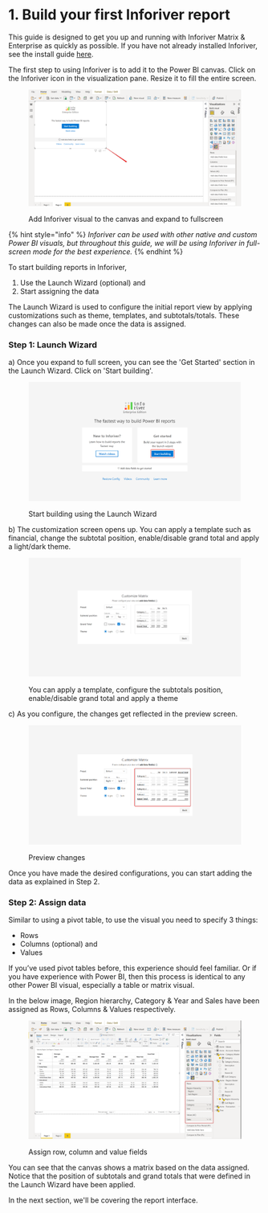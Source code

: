 # 1. Build your first Inforiver report

This guide is designed to get you up and running with Inforiver Matrix & Enterprise as quickly as possible. If you have not already installed Inforiver, see the install guide [here](https://inforiver.com/get-started/).&#x20;

The first step to using Inforiver is to add it to the Power BI canvas. Click on the Inforiver icon in the visualization pane. Resize it to fill the entire screen.&#x20;

<figure><img src="../.gitbook/assets/1.1 Add Inforiver visual to the canvas.png" alt=""><figcaption><p>Add Inforiver visual to the canvas and expand to fullscreen</p></figcaption></figure>

{% hint style="info" %}
_Inforiver can be used with other native and custom Power BI visuals, but throughout this guide, we will be using Inforiver in full-screen mode for the best experience._
{% endhint %}

To start building reports in Inforiver,

1. Use the Launch Wizard (optional) and
2. Start assigning the data

The Launch Wizard is used to configure the initial report view by applying customizations such as theme, templates, and subtotals/totals. These changes can also be made once the data is assigned.&#x20;

### **Step 1: Launch Wizard**

a) Once you expand to full screen, you can see the 'Get Started' section in the Launch Wizard. Click on 'Start building'.

<figure><img src="../.gitbook/assets/1.2.1 Launch wizard.png" alt=""><figcaption><p>Start building using the Launch Wizard</p></figcaption></figure>

b) The customization screen opens up. You can apply a template such as financial, change the subtotal position, enable/disable grand total and apply a light/dark theme.

<figure><img src="../.gitbook/assets/1.2.2 Customization options.png" alt=""><figcaption><p>You can apply a template, configure the subtotals position, enable/disable grand total and apply a theme</p></figcaption></figure>

c) As you configure, the changes get reflected in the preview screen.

<figure><img src="../.gitbook/assets/1.2.3 Preview changes.png" alt=""><figcaption><p>Preview changes </p></figcaption></figure>

Once you have made the desired configurations, you can start adding the data as explained in Step 2.

### **Step 2: Assign data**&#x20;

Similar to using a pivot table, to use the visual you need to specify 3 things:

* Rows
* Columns (optional) and
* Values

If you’ve used pivot tables before, this experience should feel familiar. Or if you have experience with Power BI, then this process is identical to any other Power BI visual, especially a table or matrix visual.

In the below image, Region hierarchy, Category & Year and Sales have been assigned as Rows, Columns & Values respectively.&#x20;

<figure><img src="../.gitbook/assets/1.2.4 Assign data.png" alt=""><figcaption><p>Assign row, column and value fields</p></figcaption></figure>

You can see that the canvas shows a matrix based on the data assigned. Notice that the position of subtotals and grand totals that were defined in the Launch Wizard have been applied.

In the next section, we'll be covering the report interface.
